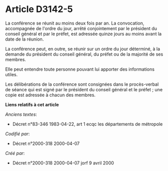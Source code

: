 # Article D3142-5

La conférence se réunit au moins deux fois par an. La convocation, accompagnée de l'ordre du jour, arrêté conjointement par
le président du conseil général et par le préfet, est adressée quinze jours au moins avant la date de la réunion.

La conférence peut, en outre, se réunir sur un ordre du jour déterminé, à la demande du président du conseil général, du
préfet ou de la majorité de ses membres.

Elle peut entendre toute personne pouvant lui apporter des informations utiles.

Les délibérations de la conférence sont consignées dans le procès-verbal de séance qui est signé par le président du conseil
général et le préfet ; une copie est adressée à chacun des membres.

**Liens relatifs à cet article**

_Anciens textes_:

  - Décret n°83-346 1983-04-22, art 1 ecqc les départements de métropole

_Codifié par_:

  - Décret n°2000-318 2000-04-07

_Créé par_:

  - Décret n°2000-318 2000-04-07 jorf 9 avril 2000
